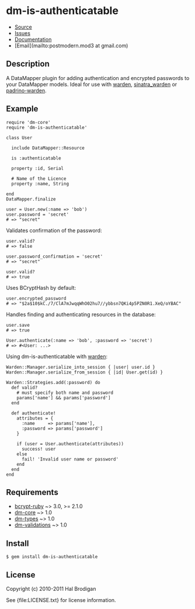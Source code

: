 # dm-is-authenticatable

* [Source](http://github.com/postmodern/dm-is-authenticatable)
* [Issues](http://github.com/postmodern/dm-is-authenticatable/issues)
* [Documentation](http://rubydoc.info/gems/dm-is-authenticatable/frames)
* [Email](mailto:postmodern.mod3 at gmail.com)

## Description

A DataMapper plugin for adding authentication and encrypted passwords to
your DataMapper models. Ideal for use with [warden], [sinatra_warden] or
[padrino-warden].

## Example

    require 'dm-core'
    require 'dm-is-authenticatable'
  
    class User
  
      include DataMapper::Resource

      is :authenticatable

      property :id, Serial
    
      # Name of the Licence
      property :name, String
    
    end
    DataMapper.finalize
  
    user = User.new(:name => 'bob')
    user.password = 'secret'
    # => "secret"

Validates confirmation of the password:

    user.valid?
    # => false

    user.password_confirmation = 'secret'
    # => "secret"

    user.valid?
    # => true

Uses BCryptHash by default:

    user.encrypted_password
    # => "$2a$10$kC./7/ClA7mJwqqWhO02hu7//ybbsn7QKi4p5PZN0R1.XeQ/oYBAC"

Handles finding and authenticating resources in the database:

    user.save
    # => true

    User.authenticate(:name => 'bob', :password => 'secret')
    # => #<User: ...>

Using dm-is-authenticatable with [warden]:

    Warden::Manager.serialize_into_session { |user| user.id }
    Warden::Manager.serialize_from_session { |id| User.get(id) }
    
    Warden::Strategies.add(:password) do
      def valid?
        # must specify both name and password
        params['name'] && params['password']
      end
 
      def authenticate!
        attributes = {
          :name     => params['name'],
          :password => params['password']
        }

        if (user = User.authenticate(attributes))
          success! user
        else
          fail! 'Invalid user name or password'
        end
      end
    end

## Requirements

* [bcrypt-ruby](https://github.com/codahale/bcrypt-ruby#readme) ~> 3.0, >= 2.1.0
* [dm-core](https://github.com/datamapper/dm-core#readme) ~> 1.0
* [dm-types](https://github.com/datamapper/dm-types#readme) ~> 1.0
* [dm-validations](https://github.com/datamapper/dm-validations#readme) ~> 1.0

## Install

    $ gem install dm-is-authenticatable

## License

Copyright (c) 2010-2011 Hal Brodigan

See {file:LICENSE.txt} for license information.

[warden]: https://github.com/hassox/warden#readme
[sinatra_warden]: https://github.com/jsmestad/sinatra_warden#readme
[padrino-warden]: https://github.com/jondot/padrino-warden#readme
